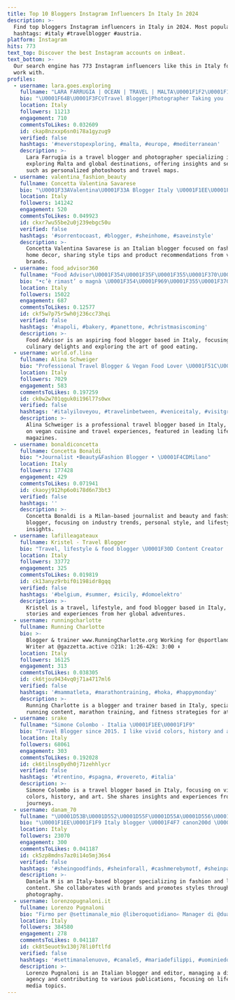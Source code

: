 ```yaml
---
title: Top 10 Bloggers Instagram Influencers In Italy In 2024
description: >-
  Find top bloggers Instagram influencers in Italy in 2024. Most popular
  hashtags: #italy #travelblogger #austria.
platform: Instagram
hits: 773
text_top: Discover the best Instagram accounts on inBeat.
text_bottom: >-
  Our search engine has 773 Instagram influencers like this in Italy for you to
  work with.
profiles:
  - username: lara.goes.exploring
    fullname: "LARA FARRUGIA | OCEAN | TRAVEL | MALTA\U0001F1F2\U0001F1F9"
    bio: "\U0001F64B\U0001F3FC‍♀️Travel Blogger|Photographer Taking you ‘round Malta & the rest of the \U0001F30E Shop my MALTESE ISLANDS MAP \U0001F5FA️ Book a PHOTOSHOOT \U0001F4F8 \U0001F4CDMaltese \U0001F1F2\U0001F1F9"
    location: Italy
    followers: 11213
    engagement: 710
    commentsToLikes: 0.032609
    id: ckap8nzxxp6sn0i78a1gyzug9
    verified: false
    hashtags: '#neverstopexploring, #malta, #europe, #mediterranean'
    description: >-
      Lara Farrugia is a travel blogger and photographer specializing in
      exploring Malta and global destinations, offering insights and services
      such as personalized photoshoots and travel maps.
  - username: valentina_fashion_beauty
    fullname: Concetta Valentina Savarese
    bio: "\U0001F33AValentina\U0001F33A Blogger Italy \U0001F1EE\U0001F1F9 Fashion\U0001F31FHome decor @sheinofficial -15% off H24VALESAVA- @voghion Code -VAL- \U0001D46D\U0001D490\U0001D493 \U0001D484\U0001D490\U0001D48D\U0001D48D\U0001D482\U0001D483⬇️ Dm or \U0001F4E9valesava16@gmail.com"
    location: Italy
    followers: 141242
    engagement: 520
    commentsToLikes: 0.049923
    id: ckxr7wu55be2u0j239ebgc50u
    verified: false
    hashtags: '#sorrentocoast, #blogger, #sheinhome, #saveinstyle'
    description: >-
      Concetta Valentina Savarese is an Italian blogger focused on fashion and
      home decor, sharing style tips and product recommendations from various
      brands.
  - username: food_advisor360
    fullname: "Food Advisor\U0001F354\U0001F35F\U0001F355\U0001F370\U0001F969"
    bio: "•c’è rimast’ o magnà \U0001F354\U0001F969\U0001F355\U0001F370 - aspirante food blogger\U0001F4BC • Amanti della buona cucina❗ ⭕️Per collaborazioni contattami in DM Segui #foodadvisor360"
    location: Italy
    followers: 15022
    engagement: 687
    commentsToLikes: 0.12577
    id: ckf5w7p75r5wh0j236cc73hqi
    verified: false
    hashtags: '#napoli, #bakery, #panettone, #christmasiscoming'
    description: >-
      Food Advisor is an aspiring food blogger based in Italy, focusing on
      culinary delights and exploring the art of good eating.
  - username: world.of.lina
    fullname: Alina Schweiger
    bio: "Professional Travel Blogger & Vegan Food Lover \U0001F51C\U0001F1EC\U0001F1F7\U0001F1E6\U0001F1F1 \U0001F4D6 seen in @originmagazine & @voyagelamag Blog ⬇️"
    location: Italy
    followers: 7029
    engagement: 583
    commentsToLikes: 0.197259
    id: ck0w2w701qguk0i196l77s0wx
    verified: false
    hashtags: '#italyiloveyou, #travelinbetween, #veniceitaly, #visitgreece'
    description: >-
      Alina Schweiger is a professional travel blogger based in Italy, focusing
      on vegan cuisine and travel experiences, featured in leading lifestyle
      magazines.
  - username: bonaldiconcetta
    fullname: Concetta Bonaldi
    bio: "•Journalist •Beauty&Fashion Blogger • \U0001F4CDMilano"
    location: Italy
    followers: 177428
    engagement: 429
    commentsToLikes: 0.071941
    id: ckaoyj912hp6o0i78d6n73bt3
    verified: false
    hashtags: ''
    description: >-
      Concetta Bonaldi is a Milan-based journalist and beauty and fashion
      blogger, focusing on industry trends, personal style, and lifestyle
      insights.
  - username: lafilleagateaux
    fullname: Kristel - Travel Blogger
    bio: "Travel, lifestyle & food blogger \U0001F30D Content Creator | Story Teller | \U0001F4CDBxl but wanderlust spirit \U0001F5FA"
    location: Italy
    followers: 33772
    engagement: 325
    commentsToLikes: 0.019819
    id: ck13anyz9rbif0i198idr8gqq
    verified: false
    hashtags: '#belgium, #summer, #sicily, #domoelektro'
    description: >-
      Kristel is a travel, lifestyle, and food blogger based in Italy, sharing
      stories and experiences from her global adventures.
  - username: runningcharlotte
    fullname: Running Charlotte
    bio: >-
      Blogger & trainer www.RunningCharlotte.org Working for @sportlandweb_
      Writer at @gazzetta.active ⏱21k: 1:26-42k: 3:00 ⬇️
    location: Italy
    followers: 16125
    engagement: 313
    commentsToLikes: 0.038305
    id: ck6tjou9434vq0j71a4717ml6
    verified: false
    hashtags: '#mammatleta, #marathontraining, #hoka, #happymonday'
    description: >-
      Running Charlotte is a blogger and trainer based in Italy, specializing in
      running content, marathon training, and fitness strategies for athletes.
  - username: srake
    fullname: "Simone Colombo - Italia \U0001F1EE\U0001F1F9"
    bio: "Travel Blogger since 2015. I like vivid colors, history and art. - Top5 Travel Creator 2019 by Buzzoole - Ambassador @borghitalia \U0001F4CDBergamo\U0001F1EE\U0001F1F9 \U0001F447\U0001F3FBmy Blog"
    location: Italy
    followers: 68061
    engagement: 303
    commentsToLikes: 0.192028
    id: ck6tilnsg0ydh0j71zehhlycr
    verified: false
    hashtags: '#trentino, #spagna, #rovereto, #italia'
    description: >-
      Simone Colombo is a travel blogger based in Italy, focusing on vivid
      colors, history, and art. She shares insights and experiences from her
      journeys.
  - username: danam_70
    fullname: "\U0001D53B\U0001D552\U0001D55F\U0001D55A\U0001D556\U0001D55D\U0001D552\_\U0001D544"
    bio: "\U0001F1EE\U0001F1F9 Italy blogger \U0001F4F7 canon200d \U0001F388Collab:\U0001F4E7 DM/Email \U0001F6CD danam70 \U0001F44915% off @sheinofficial ⭐️ 15danam \U0001F449 15% off @motf_official"
    location: Italy
    followers: 23070
    engagement: 300
    commentsToLikes: 0.041187
    id: ck5zp8mdns7az0i14o5mj36s4
    verified: false
    hashtags: '#sheingoodfinds, #sheinforall, #cashmerebymotf, #sheinpartner'
    description: >-
      Daniela M is an Italy-based blogger specializing in fashion and lifestyle
      content. She collaborates with brands and promotes styles through her
      photography.
  - username: lorenzopugnaloni.it
    fullname: Lorenzo Pugnaloni
    bio: "Firmo per @settimanale_mio @liberoquotidiano✍️ Manager di @duasukses agency\U0001F468‍\U0001F4BB Blogger Editore\U0001F4D6 Seguimi su @lollo.magazine MGMT @____alessandropiscopo"
    location: Italy
    followers: 384580
    engagement: 278
    commentsToLikes: 0.041187
    id: ck8t5euot9x130j78li0ftlfd
    verified: false
    hashtags: '#settimanalenuovo, #canale5, #mariadefilippi, #uominiedonne'
    description: >-
      Lorenzo Pugnaloni is an Italian blogger and editor, managing a digital
      agency and contributing to various publications, focusing on lifestyle and
      media topics.
---
```


